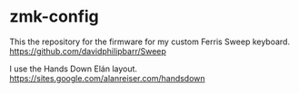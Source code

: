 # zmk-config

This the repository for the firmware for my custom Ferris Sweep keyboard.</br>
https://github.com/davidphilipbarr/Sweep

I use the Hands Down Elán layout.</br>
https://sites.google.com/alanreiser.com/handsdown
